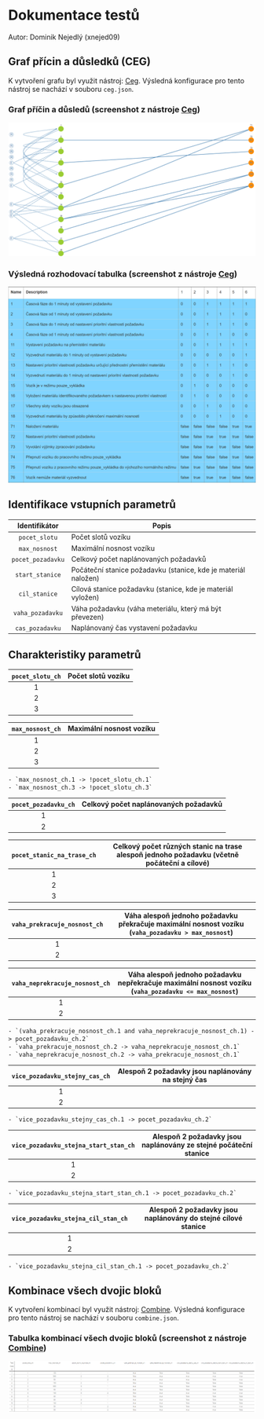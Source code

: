 # Dokumentace testů

Autor: Dominik Nejedlý (xnejed09)

## Graf přícin a důsledků (CEG)

K vytvoření grafu byl využit nástroj: [Ceg](http://ceg.testos.org/). Výsledná konfigurace pro tento nástroj se nachází v souboru `ceg.json`.

### Graf příčin a důsledů (screenshot z nástroje [Ceg](http://ceg.testos.org/))

![Graf příčin a důsledků (CEG)](ceg-graph.png "Graf příčin a důsledků (CEG)")

### Výsledná rozhodovací tabulka (screenshot z nástroje [Ceg](http://ceg.testos.org/))

![Výsledná rozhodovací tabulka](ceg-table.png "Výsledná rozhodovací tabulka")

## Identifikace vstupních parametrů

| Identifikátor     | Popis                                                          |
| :---------------: | -------------------------------------------------------------- |
| `pocet_slotu`     | Počet slotů vozíku                                             |
| `max_nosnost`     | Maximální nosnost vozíku                                       |
| `pocet_pozadavku` | Celkový počet naplánovaných požadavků                          |
| `start_stanice`   | Počáteční stanice požadavku (stanice, kde je materiál naložen) |
| `cil_stanice`     | Cílová stanice požadavku (stanice, kde je materiál vyložen)    |
| `vaha_pozadavku`  | Váha požadavku (váha meteriálu, který má být převezen)         |
| `cas_pozadavku`   | Naplánovaný čas vystavení požadavku                            |

## Charakteristiky parametrů

| `pocet_slotu_ch` | Počet slotů vozíku |
| :--------------: | ------------------ |
| 1 |  |
| 2 |  |
| 3 |  |

| `max_nosnost_ch` | Maximální nosnost vozíku |
| :--------------: | ------------------------ |
| 1 |  |
| 2 |  |
| 3 |  |

    - `max_nosnost_ch.1 -> !pocet_slotu_ch.1`
    - `max_nosnost_ch.3 -> !pocet_slotu_ch.3`

| `pocet_pozadavku_ch` | Celkový počet naplánovaných požadavků |
| :------------------: | ------------------------------------- |
| 1 |  |
| 2 |  |

| `pocet_stanic_na_trase_ch` | Celkový počet různých stanic na trase alespoň jednoho požadavku (včetně počáteční a cílové) |
| :------------------------: | ------------------------------------------------------------------------------------------- |
| 1 |  |
| 2 |  |
| 3 |  |

| `vaha_prekracuje_nosnost_ch` | Váha alespoň jednoho požadavku překračuje maximální nosnost vozíku (`vaha_pozadavku > max_nosnost`) |
| :--------------------------: | --------------------------------------------------------------------------------------------------- |
| 1 |  |
| 2 |  |

| `vaha_neprekracuje_nosnost_ch` | Váha alespoň jednoho požadavku nepřekračuje maximální nosnost vozíku (`vaha_pozadavku <= max_nosnost`) |
| :----------------------------: | ------------------------------------------------------------------------------------------------------ |
| 1 |  |
| 2 |  |

    - `(vaha_prekracuje_nosnost_ch.1 and vaha_neprekracuje_nosnost_ch.1) -> pocet_pozadavku_ch.2`
    - `vaha_prekracuje_nosnost_ch.2 -> vaha_neprekracuje_nosnost_ch.1`
    - `vaha_neprekracuje_nosnost_ch.2 -> vaha_prekracuje_nosnost_ch.1`

| `vice_pozadavku_stejny_cas_ch` | Alespoň 2 požadavky jsou naplánovány na stejný čas |
| :----------------------------: | -------------------------------------------------- |
| 1 |  |
| 2 |  |

    - `vice_pozadavku_stejny_cas_ch.1 -> pocet_pozadavku_ch.2`

| `vice_pozadavku_stejna_start_stan_ch` | Alespoň 2 požadavky jsou naplánovány ze stejné počáteční stanice |
| :-----------------------------------: | ---------------------------------------------------------------- |
| 1 |  |
| 2 |  |

    - `vice_pozadavku_stejna_start_stan_ch.1 -> pocet_pozadavku_ch.2`

| `vice_pozadavku_stejna_cil_stan_ch` | Alespoň 2 požadavky jsou naplánovány do stejné cílové stanice |
| :---------------------------------: | ------------------------------------------------------------- |
| 1 |  |
| 2 |  |

    - `vice_pozadavku_stejna_cil_stan_ch.1 -> pocet_pozadavku_ch.2`

## Kombinace všech dvojic bloků

K vytvoření kombinací byl využit nástroj: [Combine](https://combine.testos.org/). Výsledná konfigurace pro tento nástroj se nachází v souboru `combine.json`.

### Tabulka kombinací všech dvojic bloků (screenshot z nástroje [Combine](https://combine.testos.org/))

![Výsledná tabulka kombinací všech dvojic bloků](combine-table.png "Výsledná tabulka kombinací všech dvojic bloků")
